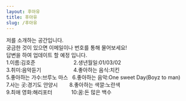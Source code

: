 ```yaml
---
layout: 후아유
title: 후아유
slug: /후아유
---
```


저를 소개하는 공간입니다. <br>
궁금한 것이 있으면 이메일이나 번호를 통해 물어보세요! <br>
답변을 하여 업데이트 할 예정 입니다.
<br />
1.이름:김호준 &nbsp;  &nbsp;  &nbsp;  &nbsp;  &nbsp;  &nbsp;  &nbsp;  &nbsp; &nbsp;&nbsp;&nbsp;&nbsp;&nbsp;&nbsp;&nbsp;&nbsp; 2.생년월일:01/03/02<br>
3.취미:음악듣기&nbsp;  &nbsp;&nbsp;&nbsp;&nbsp;&nbsp;&nbsp;  &nbsp;  &nbsp;  &nbsp;  &nbsp; &nbsp;&nbsp;&nbsp;&nbsp;  4.좋아하는 음식:치킨<br>
5.좋아하는 가수:브루노 마스 &nbsp;  6.좋아하는 음악:One sweet Day(Boyz to man)<br>
7.사는 곳:경기도 안양시 &nbsp;&nbsp;&nbsp;&nbsp;&nbsp;&nbsp;  8.좋아하는 색깔:노란색<br>
9.최애 영화:해리포터&nbsp; &nbsp; &nbsp;&nbsp; &nbsp;&nbsp; &nbsp;&nbsp;    10:꿈:돈 많은 백수<br>